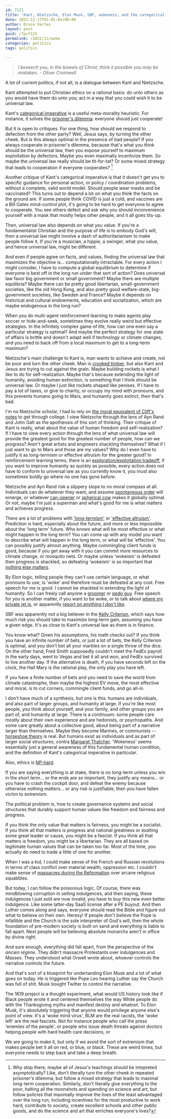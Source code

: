 ```yaml
---
id: 7121
title: 'Kant, Nietzsche, Elon Musk, SBF, wokeness, and the categorical imperative'
date: 2022-12-17T01:01:01+00:00
author: Druce Vertes
layout: post
guid: /?p=7121
permalink: /2022/11/woke
categories: politics
tags: politics

---
```

>*I beseech you, in the bowels of Christ, think it possible you may be mistaken. - Oliver Cromwell*
<!--more-->

A lot of current politics, if not all, is a dialogue between Kant and Nietzsche.

Kant attempted to put Christian ethics on a rational basis: do unto others as you would have them do unto you; act in a way that you could wish it to be universal law.

Kant's [categorical imperative](https://en.wikipedia.org/wiki/Categorical_imperative) is a useful meta-morality heuristic. For instance, it solves the [prisoner's dilemma](https://en.wikipedia.org/wiki/Prisoner%27s_dilemma): everyone should just cooperate!

But it is open to critiques. For one thing, how should we respond to defection from the other party? Well, Jesus says, by turning the other cheek. But is this always optimal in the presence of bad people? If you always cooperate in prisoner's dilemma, because that's what you think should be the universal law, then you expose yourself to maximum exploitation by defectors. Maybe you even maximally incentivize them. So maybe the universal law really should be tit-for-tat? Or some mixed strategy that leads to cooperation if everyone cooperates? [^1]

Another critique of Kant's categorical imperative is that it doesn't get you to specific guidance for personal action, or policy / coordination problems, without a complete, valid world model. Should people wear masks and be vaccinated? This turns out to depend a lot on what you think the facts on the ground are. If some people think COVID is just a cold, and vaccines are a Bill Gates mind-control plot, it's going to be hard to get everyone to agree to cooperate. You see others defect and ask why you should inconvenience yourself with a mask that mostly helps other people, and it all goes tits-up.

Then, universal law also depends on what you value. If you're a fundamentalist Christian and the purpose of life is to embody God's will, then a universal law might involve a dash of authoritarianism to make people follow it. If you're a musician, a hippie, a swinger, what you value, and hence universal law, might be different.

And even if people agree on facts, and values, finding the universal law that maximizes the objective is… computationally intractable. For every action I might consider, I have to compute a global equilibrium to determine if everyone is best off in the long run under that sort of action? Does universal law favor big government or small government? Maybe there are multiple equilibria? Maybe there can be pretty good libertarian, small-government societies, like the old Hong Kong, and also pretty good welfare-state, big-government societies, like Sweden and France? Maybe it depends on historical and cultural endowments, education and socialization, which are maybe endogenous in the long run? 

When you do multi-agent reinforcement learning to make agents play soccer or hide-and-seek, sometimes they evolve really weird but effective strategies. In the infinitely complex game of life, how can one even say a particular strategy is optimal? And maybe the perfect strategy for one state of affairs is brittle and doesn't adapt well if technology or climate changes, and you need to back off from a local maximum to get to a long-term maximum?

Nietzsche's main challenge to Kant is, man wants to achieve and create, not be poor and turn the other cheek. Man is [crooked timber](https://en.wikipedia.org/wiki/Crooked_Timber), but also Kant and Jesus are trying to cut against the grain. Maybe building rockets is what I like to do for self-realization. Maybe that's because extending the light of humanity, avoiding human extinction, is something that I think should be universal law. Or maybe I just like rockets shaped like penises. If I have to pay a lot of taxes, or give to charity, or occupy my mind with pronouns, and this prevents humans going to Mars, and humanity goes extinct, then that's bad. 

I'm no Nietzsche scholar, I had to rely on [the moral equivalent of Cliff's notes](https://www.amazon.com/Story-Philosophy-Opinions-Greatest-Philosophers/dp/0671739166) to get through college. I view Nietzsche through the lens of Ayn Rand and John Galt as the apotheosis of this sort of thinking. Their critique of Kant is really, what about the value of human freedom and self-realization? If I have to view every action through the lens of what universal law will provide the greatest good for the greatest number of people, how can we progress? Aren't great artists and engineers shackling themselves? What if I just want to go to Mars and those are my values? Why do I even have to justify it as long-termism or effective altruism for the greater good? In reinforcement learning terms, there is an [exploration/exploitation tradeoff](https://en.wikipedia.org/wiki/Multi-armed_bandit), if you want to improve humanity as quickly as possible, every action does not have to conform to universal law as you currently know it, you must also sometimes boldly go where no one has gone before.

Nietzsche and Ayn Rand risk a slippery slope to no moral compass at all. Individuals can do whatever they want, and assume [spontaneous order](https://www.minneapolisfed.org/article/1992/hayeks-legacy-of-the-spontaneous-order) will emerge, or whatever [can-opener](https://en.wikipedia.org/wiki/Assume_a_can_opener) or [spherical cow](https://en.wikipedia.org/wiki/Spherical_cow) makes it globally optimal. Or not, maybe I'm just a superman and what's good for me is what matters and achieves progress.

There are a lot of problems with ['long-termism'](https://slate.com/technology/2022/10/longtermism-debate-william-macaskill-elon-musk-robert-wright.html) or ['effective altruism'](https://www.vox.com/future-perfect/23500014/effective-altruism-sam-bankman-fried-ftx-crypto). Prediction is hard, especially about the future, and more or less impossible about the 'long term' future. Who knows what will be most effective or what might happen in the long term? You can come up with any model you want to describe what will happen in the long term, or what will be 'effective'. You can possibly justify almost anything. Maybe commingling client funds is good, because if you get away with it you can commit more resources to climate change, or mosquito nets. Or maybe unless 'wokeism' is defeated then progress is shackled, so defeating 'wokeism' is so important that [nothing else matters](https://twitter.com/elonmusk/status/1602278477234728960). 

By Elon logic, telling people they can't use certain language, or what pronouns to use, is  'woke' and therefore must be defeated at any cost. Free speech for *me* is good. I cannot be shackled in extending the light of humanity. So I can freely call anyone a [groomer](https://twitter.com/Esqueer_/status/1601738197800988672) or [pedo guy](https://www.theguardian.com/technology/2018/jul/15/elon-musk-british-diver-thai-cave-rescue-pedo-twitter). Free speech for *you* is another matter, if you want to be woke, or to talk about [where my private jet is](https://www.washingtonpost.com/technology/2022/12/14/elonjet-twitter-suspension-jack-sweeney-talks/), or apparently [report on anything I don't like](https://www.nbcnews.com/tech/social-media/twitter-suspends-journalists-covering-elon-musk-company-rcna62032). 

SBF was apparently not a big believer in the [Kelly Criterion](https://twitter.com/breakingthemark/status/1591114381508558849), which says how much risk you should take to maximize long-term gain, assuming you have a given edge. It's as close to Kant's universal law as there is in finance.

You know what? Given his assumptions, his math checks out? If you think you have an infinite number of bets, or just a lot of bets, the Kelly Criterion is optimal, and you don't bet all your marbles on a single throw of the dice. On the other hand, Fred Smith supposedly couldn't meet the FedEx payroll in the early days, went to Vegas and bet it all and won, and FedEx survived to live another day. If the alternative is death, if you have seconds left on the clock, the Hail Mary is the rational play, the only play you have left. 

If you have a finite number of bets and you need to save the world from climate catastrophe, then maybe the highest EV move, the most effective and moral, is to cut corners, commingle client funds, and go all-in. 

I don't have much of a synthesis, but one is this: humans are individuals, and also part of larger groups, and humanity at large. If you're like most people, you  think about yourself, and your family, and other groups you are part of, and humanity at large. There is a continuum: some people care mostly about their own experience and are hedonists, or psychopaths. And some care greatly about a collective good, about being part of a narrative larger than themselves. Maybe they become Marines, or communists -- [horseshoe theory](https://en.wikipedia.org/wiki/Horseshoe_theory) is real.  But humans exist as individuals and as part of larger social structures, contra [Margaret Thatcher](https://www.thedailybeast.com/context-for-margaret-thatchers-there-is-no-such-thing-as-society-remarks). 'Wokeness' seems essentially just a general awareness of this fundamental human condition, and the definition of Kant's categorical imperative in particular.

Also, ethics is [NP-hard](https://en.wikipedia.org/wiki/NP-hardness).

If you are saying everything is at stake, there is no long-term unless you win in the short term... or the ends are so important, they justify any means... or you have to crash the cockpit door, and defeat the enemy because otherwise nothing matters... or any risk is justifiable, then you have fallen victim to extremism. 

The political problem is, how to create governance systems and social structures that durably support human values like freedom and fairness and progress. 

If you think the only value that matters is fairness, you might be a socialist. If you think all that matters is progress and national greatness or exalting some great leader or cause, you might be a fascist. If you think all that matters is freedom, you might be a libertarian. They are all based on legitimate human values that can be taken too far. Most of the time, you actually do need to trade a little of one for another.

When I was a kid, I could make sense of the French and Russian revolutions in terms of class conflict over material wealth, oppression etc. I couldn't make sense of [massacres during the Reformation](https://www.worldhistory.org/St._Bartholomew's_Day_Massacre) over arcane religious squabbles. 

But today, I can follow the poisonous logic. Of course, there was mindblowing corruption in selling indulgences, and then saying, these indulgences I just sold are now invalid, you have to buy this new even better indulgence. Like some latter-day SaaS license after a PE buyout. And then Luther comes along and says, everyone should read the Bible and figure out what to believe on their own. Heresy! If people don't believe the Pope is infallible and the Church is the sole interpreter of God's will, then the whole foundation of pre-modern society is built on sand and everything is liable to fall apart. Next people will be believing absolute monarchs aren't in office by divine right. 

And sure enough, everything did fall apart, from the perspective of the *ancien régime*. They didn't massacre Protestants over indulgences and Masses. They understood what Orwell wrote about, whoever controls the narrative controls the future. 

And that's sort of a blueprint for undertanding Elon Musk and a lot of what goes on today. He is triggered like Pope Leo hearing Luther say the Church was full of shit. Musk bought Twitter to control the narrative. 

The 1619 project is a thought experiment, what would US history look like if Black people wrote it and centered themselves the way White people do with the Thanksgiving myths and manifest destiny and whatnot. To Elon Musk, it's absolutely triggering that anyone would privilege anyone else's point of view. It's a 'woke mind virus', BLM are the real racists, the 'woke left' are the real fascists. Not for instance people who call the press 'enemies of the people', or people who issue death threats against doctors helping people with hard health care decisions, or 

We are going to make it, but only if we avoid the sort of extremism that makes people bet it all on red, or blue, or black.  These are weird times, but everyone needs to step back and take a deep breath.

[^1]: Why stop there, maybe all of Jesus's teachings should be intepreted asymptotically? Like, don't literally turn the other cheek in repeated prisoner's dilemma, but follow a mixed strategy that leads to maximal long-term cooperation. Similarly, don't literally give everything to the poor, halting all the moonshots and spending on science and art, but follow policies that maximally improve the lives of the least advantaged over the long run, including incentives for the most productive to work hard, contribute to society, create excellent schools and other public goods, and do the science and art that enriches everyone's lives?

